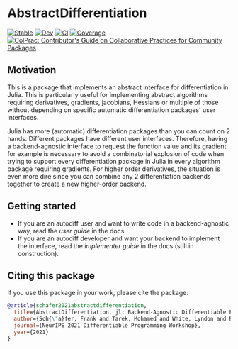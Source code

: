 # AbstractDifferentiation

[![Stable](https://img.shields.io/badge/docs-stable-blue.svg)](https://JuliaDiff.github.io/AbstractDifferentiation.jl/stable)
[![Dev](https://img.shields.io/badge/docs-dev-blue.svg)](https://JuliaDiff.github.io/AbstractDifferentiation.jl/dev)
[![CI](https://github.com/JuliaDiff/AbstractDifferentiation.jl/actions/workflows/CI.yml/badge.svg?branch=master)](https://github.com/JuliaDiff/AbstractDifferentiation.jl/actions/workflows/CI.yml?query=branch%3Amaster)
[![Coverage](https://codecov.io/gh/JuliaDiff/AbstractDifferentiation.jl/branch/master/graph/badge.svg)](https://codecov.io/gh/JuliaDiff/AbstractDifferentiation.jl)
[![ColPrac: Contributor's Guide on Collaborative Practices for Community Packages](https://img.shields.io/badge/ColPrac-Contributor's%20Guide-blueviolet)](https://github.com/SciML/ColPrac)

## Motivation

This is a package that implements an abstract interface for differentiation in Julia. This is particularly useful for implementing abstract algorithms requiring derivatives, gradients, jacobians, Hessians or multiple of those without depending on specific automatic differentiation packages' user interfaces.

Julia has more (automatic) differentiation packages than you can count on 2 hands. Different packages have different user interfaces. Therefore, having a backend-agnostic interface to request the function value and its gradient for example is necessary to avoid a combinatorial explosion of code when trying to support every differentiation package in Julia in every algorithm package requiring gradients. For higher order derivatives, the situation is even more dire since you can combine any 2 differentiation backends together to create a new higher-order backend.

## Getting started

- If you are an autodiff user and want to write code in a backend-agnostic way, read the _user guide_ in the docs.
- If you are an autodiff developer and want your backend to implement the interface, read the _implementer guide_ in the docs (still in construction).

## Citing this package

If you use this package in your work, please cite the package:

```bib
@article{schafer2021abstractdifferentiation,
  title={AbstractDifferentiation. jl: Backend-Agnostic Differentiable Programming in Julia},
  author={Sch{\"a}fer, Frank and Tarek, Mohamed and White, Lyndon and Rackauckas, Chris},
  journal={NeurIPS 2021 Differentiable Programming Workshop},
  year={2021}
}
```
